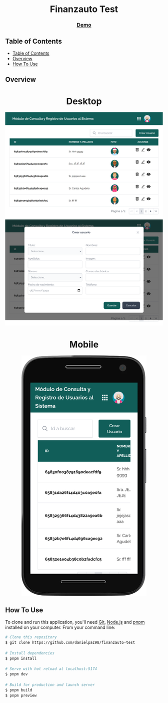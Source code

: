 <h1 align="center">Finanzauto Test</h1>

<div align="center">
  <h3>
    <a href="https://finanzauto-test-danielpaz98.vercel.app" target="_blank">
      Demo
    </a>
  </h3>
</div>

<!-- TABLE OF CONTENTS -->

## Table of Contents

- [Table of Contents](#table-of-contents)
- [Overview](#overview)
- [How To Use](#how-to-use)

<!-- OVERVIEW -->

## Overview

<h1 align="center">Desktop</h1>

<div align="center">
	<img src="public/github-images/overview-desktop-1.png">
</div>

<div align="center">
	<img src="public/github-images/overview-desktop-2.png">
</div>

<h1 align="center">Mobile</h1>

<div align="center">
	<img src="public/github-images/overview-mobile.png">
</div>

## How To Use

To clone and run this application, you'll need [Git](https://git-scm.com), [Node.js](https://nodejs.org/en/download/) and [pnpm](https://pnpm.io) installed on your computer. From your command line:

```bash
# Clone this repository
$ git clone https://github.com/danielpaz98/finanzauto-test

# Install dependencies
$ pnpm install

# Serve with hot reload at localhost:5174
$ pnpm dev

# Build for production and launch server
$ pnpm build
$ pnpm preview
```
